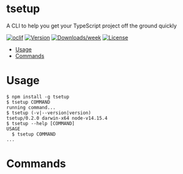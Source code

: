 tsetup
======

A CLI to help you get your TypeScript project off the ground quickly

[![oclif](https://img.shields.io/badge/cli-oclif-brightgreen.svg)](https://oclif.io)
[![Version](https://img.shields.io/npm/v/tsetup.svg)](https://npmjs.org/package/tsetup)
[![Downloads/week](https://img.shields.io/npm/dw/tsetup.svg)](https://npmjs.org/package/tsetup)
[![License](https://img.shields.io/npm/l/tsetup.svg)](https://github.com/a-poor/tsetup/blob/master/package.json)

<!-- toc -->
* [Usage](#usage)
* [Commands](#commands)
<!-- tocstop -->
# Usage
<!-- usage -->
```sh-session
$ npm install -g tsetup
$ tsetup COMMAND
running command...
$ tsetup (-v|--version|version)
tsetup/0.2.0 darwin-x64 node-v14.15.4
$ tsetup --help [COMMAND]
USAGE
  $ tsetup COMMAND
...
```
<!-- usagestop -->
# Commands
<!-- commands -->

<!-- commandsstop -->
